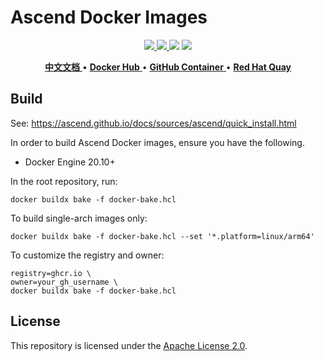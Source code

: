 # Ascend Docker Images

<p align="center">
    <a href="https://github.com/cosdt/dockerfiles/actions/workflows/docker.yml">
        <img src="https://github.com/cosdt/dockerfiles/actions/workflows/docker.yml/badge.svg" />
    </a>
    <a href="LICENSE">
        <img src="https://img.shields.io/github/license/cosdt/dockerfiles.svg" />
    </a>
    <img src="https://img.shields.io/github/v/release/cosdt/dockerfiles" />
    <img src="https://img.shields.io/badge/language-dockerfile-384D54.svg">
</p>

<p align="center">
    <a href="README_zh.md">
        <b>中文文档</b>
    </a> •
    <a href="https://hub.docker.com/u/cosdt">
        <b>Docker Hub</b>
    </a> •
    <a href="https://github.com/orgs/cosdt/packages?ecosystem=docker">
        <b>GitHub Container</b>
    </a> •
    <a href="https://quay.io/organization/cosdt">
        <b>Red Hat Quay</b>
    </a>
</p>

## Build

See: https://ascend.github.io/docs/sources/ascend/quick_install.html

In order to build Ascend Docker images, ensure you have the following.

- Docker Engine 20.10+

In the root repository, run:

```docker
docker buildx bake -f docker-bake.hcl
```

To build single-arch images only:

```docker
docker buildx bake -f docker-bake.hcl --set '*.platform=linux/arm64'
```

To customize the registry and owner:

```docker
registry=ghcr.io \
owner=your_gh_username \
docker buildx bake -f docker-bake.hcl
```

## License

This repository is licensed under the [Apache License 2.0](./LICENSE).
